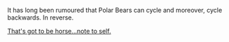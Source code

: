 It has long been rumoured that Polar Bears can cycle and moreover, cycle backwards. In reverse.

[That's got to be horse...note to self.](../marshmallow.md)

